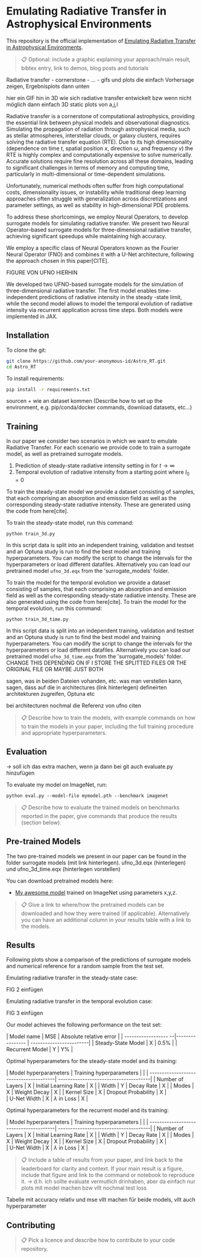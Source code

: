 # Emulating Radiative Transfer in Astrophysical Environments

This repository is the official implementation of [Emulating Radiative Transfer in Astrophysical Environments](https://arxiv.org/abs/2030.12345). 

>📋  Optional: include a graphic explaining your approach/main result, bibtex entry, link to demos, blog posts and tutorials

Radiative transfer - cornerstone - ... - gifs und plots die einfach Vorhersage zeigen, Ergebnisplots dann unten

hier ein GIF hin in 3D wie sich radiative transfer entwickelt bzw wenn nicht möglich dann einfach 3D static plots von a,j,I


Radiative transfer is a cornerstone of computational astrophysics, providing the essential link between physical models and observational diagnostics. Simulating the propagation of radiation through astrophysical media, such as stellar atmospheres, interstellar clouds, or galaxy clusters, requires solving the radiative transfer equation (RTE). 
Due to its high dimensionality (dependence on time $t$, spatial position $x$, direction $\omega$, and frequency $\nu$) the RTE is highly complex and computationally expensive to solve numerically.
Accurate solutions require fine resolution across all these domains, leading to significant challenges in terms of memory and computing time, particularly in multi-dimensional or time-dependent simulations.

Unfortunately, numerical methods often suffer from high computational costs, dimensionality issues, or instability
while traditional deep learning approaches often struggle with generalization across discretizations and parameter settings, 
as well as stability in high-dimensional PDE problems. 

To address these shortcomings, we employ Neural Operators, to develop surrogate models for simulating radiative transfer. We present two Neural Operator–based surrogate models for three-dimensional radiative transfer, achieving significant speedups while maintaining high accuracy.

We employ a specific class of Neural Operators known as the Fourier Neural Operator (FNO) and combines it with a U-Net architecture, following the approach chosen in this paper[CITE]. 

FIGURE VON UFNO HIERHIN


We developed two UFNO-based surrogate models for the simulation of three-dimensional radiative transfer. The first model enables time-independent predictions of radiative intensity in the steady -state limit, while the second model allows to model the temporal evolution of radiative intensity via recurrent application across time steps. Both models were implemented in JAX.

## Installation

To clone the git:

```bash
git clone https://github.com/your-anonymous-id/Astro_RT.git
cd Astro_RT
```

To install requirements:

```bash
pip install -r requirements.txt
```

sourcen + wie an dataset kommen (Describe how to set up the environment, e.g. pip/conda/docker commands, download datasets, etc...)


## Training

In our paper we consider two scenarios in which we want to emulate Radiative Transfer. For each scenario we provide code to train a surrogate model, as well as pretrained surrogate models. 
1. Prediction of steady-state radiative intensity setting in for $t \to \infty$ 
2. Temporal evolution of radiative intensity from a starting point where $I_0=0$

To train the steady-state model we provide a dataset consisting of samples, that each comprising an absorption and emission field as well as the corresponding steady-state radiative intensity. These are generated using the code from here[cite].

To train the steady-state model, run this command:

```train
python train_3d.py 
```

In this script data is split into an independent training, validation and testset and an Optuna study is run to find the best model and training hyperparameters. You can modify the script to change the intervals for the hyperparameters or load different datafiles. Alternatively you can load our pretrained model ```ufno_3d.eqx``` from the 'surrogate_models' folder.



To train the model for the temporal evolution we provide a dataset consisting of samples, that each comprising an absorption and emission field as well as the corresponding steady-state radiative intensity. These are also generated using the code from here[cite]. 
To train the model for the temporal evolution, run this command:

```train
python train_3d_time.py 
```

In this script data is split into an independent training, validation and testset and an Optuna study is run to find the best model and training hyperparameters. You can modify the script to change the intervals for the hyperparameters or load different datafiles. Alternatively you can load our pretrained model ```ufno_3d_time.eqx``` from the 'surrogate_models' folder.
CHANGE THIS DEPENDING ON IF I STORE THE SPLITTED FILES OR THE ORIGINAL FILE OR MAYBE JUST BOTH

sagen, was in beiden Dateien vohanden, etc. was man verstellen kann, sagen, dass auf die in architectures (link hinterlegen) defineirten architekturen zugreifen, Optuna etc

bei architecturen nochmal die Referenz von ufno citen

>📋  Describe how to train the models, with example commands on how to train the models in your paper, including the full training procedure and appropriate hyperparameters.

## Evaluation
-> soll ich das extra machen, wenn ja dann bei git auch evaluate.py hinzufügen

To evaluate my model on ImageNet, run:

```eval
python eval.py --model-file mymodel.pth --benchmark imagenet
```

>📋  Describe how to evaluate the trained models on benchmarks reported in the paper, give commands that produce the results (section below).

## Pre-trained Models

The two pre-trained models we present in our paper can be found in the folder surrogate models (mit link hinterlegen).
ufno_3d.eqx (hinterlegen) und ufno_3d_time.eqx (hinterlegen vorstellen)

You can download pretrained models here:

- [My awesome model](https://drive.google.com/mymodel.pth) trained on ImageNet using parameters x,y,z. 

>📋  Give a link to where/how the pretrained models can be downloaded and how they were trained (if applicable).  Alternatively you can have an additional column in your results table with a link to the models.

## Results

Following plots show a comparison of the predictions of surrogate models and numerical reference for a random sample from the test set.

Emulating radiative transfer in the steady-state case:

FIG 2 einfügen

Emulating radiative transfer in the temporal evolution case:

FIG 3 einfügen


Our model achieves the following performance on the test set:

| Model name           | MSE             | Absolute relative error |
| ------------------ --|---------------- | ------------------------|
| Steady-State Model   |     X           |      0.5%               |
| Recurrent Model      |     Y           |      Y%                 |


Optimal hyperparameters for the steady-state model and its training:

| Model hyperparameters                  | Training hyperparameters |            | 
| ---------------------------------------| --------------------------------------|
| Number of Layers     |     X           | Initial Learning Rate    |     X      | 
| Width                |     Y           | Decay Rate               |     X      | 
| Modes                |     X           | Weight Decay             |     X      | 
| Kernel Size          |     X           | Dropout Probability      |     X      |  
| U-Net Width          |     X           | $\lambda$ in Loss        |     X      | 

Optimal hyperparameters for the recurrent model and its training:

| Model hyperparameters                  | Training hyperparameters |            | 
| ---------------------------------------| --------------------------------------|
| Number of Layers     |     X           | Initial Learning Rate    |     X      | 
| Width                |     Y           | Decay Rate               |     X      | 
| Modes                |     X           | Weight Decay             |     X      | 
| Kernel Size          |     X           | Dropout Probability      |     X      |  
| U-Net Width          |     X           | $\lambda$ in Loss        |     X      | 

>📋  Include a table of results from your paper, and link back to the leaderboard for clarity and context. If your main result is a figure, include that figure and link to the command or notebook to reproduce it. -> d.h. ich sollte evaluate vermutlich drinhaben, aber da einfach nur plots mit model machen bzw vllt nochmal test loss

Tabelle mit accuracy relativ und mse vllt machen für beide models, vllt auch hyperparameter


## Contributing

>📋  Pick a licence and describe how to contribute to your code repository. 

